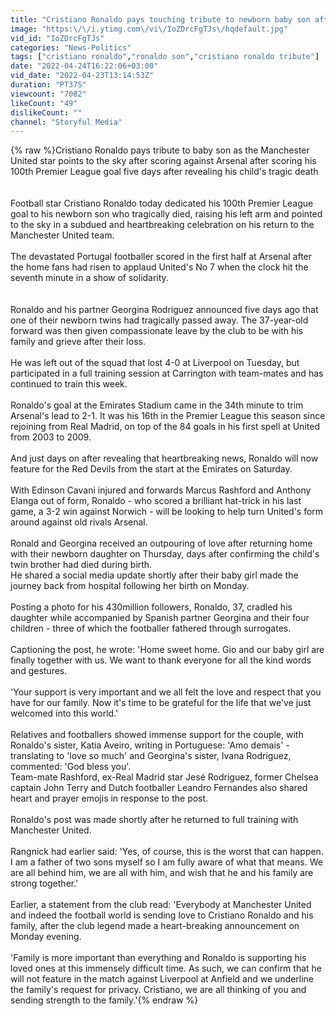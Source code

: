 ```yaml
---
title: "Cristiano Ronaldo pays touching tribute to newborn baby son after scoring 100th Premier League goal"
image: "https:\/\/i.ytimg.com\/vi\/IoZDrcFgTJs\/hqdefault.jpg"
vid_id: "IoZDrcFgTJs"
categories: "News-Politics"
tags: ["cristiano ronaldo","ronaldo son","cristiano ronaldo tribute"]
date: "2022-04-24T16:22:06+03:00"
vid_date: "2022-04-23T13:14:53Z"
duration: "PT37S"
viewcount: "7082"
likeCount: "49"
dislikeCount: ""
channel: "Storyful Media"
---
```

{% raw %}Cristiano Ronaldo pays tribute to baby son as the Manchester United star points to the sky after scoring against Arsenal after scoring his 100th Premier League goal five days after revealing his child's tragic death<br /><br /><br />Football star Cristiano Ronaldo today dedicated his 100th Premier League goal to his newborn son who tragically died, raising his left arm and pointed to the sky in a subdued and heartbreaking celebration on his return to the Manchester United team.<br /><br />The devastated Portugal footballer scored in the first half at Arsenal after the home fans had risen to applaud United's No 7 when the clock hit the seventh minute in a show of solidarity.<br /><br /><br />Ronaldo and his partner Georgina Rodriguez announced five days ago that one of their newborn twins had tragically passed away. The 37-year-old forward was then given compassionate leave by the club to be with his family and grieve after their loss.<br /><br />He was left out of the squad that lost 4-0 at Liverpool on Tuesday, but participated in a full training session at Carrington with team-mates and has continued to train this week.<br /><br />Ronaldo's goal at the Emirates Stadium came in the 34th minute to trim Arsenal's lead to 2-1. It was his 16th in the Premier League this season since rejoining from Real Madrid, on top of the 84 goals in his first spell at United from 2003 to 2009.<br /><br />And just days on after revealing that heartbreaking news, Ronaldo will now feature for the Red Devils from the start at the Emirates on Saturday.<br /><br />With Edinson Cavani injured and forwards Marcus Rashford and Anthony Elanga out of form, Ronaldo - who scored a brilliant hat-trick in his last game, a 3-2 win against Norwich - will be looking to help turn United's form around against old rivals Arsenal. <br /><br />Ronald and Georgina received an outpouring of love after returning home with their newborn daughter on Thursday, days after confirming the child's twin brother had died during birth.  <br />He shared a social media update shortly after their baby girl made the journey back from hospital following her birth on Monday. <br /><br />Posting a photo for his 430million followers, Ronaldo, 37, cradled his daughter while accompanied by Spanish partner Georgina and their four children - three of which the footballer fathered through surrogates. <br /><br />Captioning the post, he wrote: 'Home sweet home. Gio and our baby girl are finally together with us. We want to thank everyone for all the kind words and gestures. <br /><br />'Your support is very important and we all felt the love and respect that you have for our family. Now it's time to be grateful for the life that we've just welcomed into this world.' <br /><br />Relatives and footballers showed immense support for the couple, with Ronaldo's sister, Katia Aveiro, writing in Portuguese: 'Amo demais' - translating to 'love so much' and Georgina's sister, Ivana Rodriguez, commented: 'God bless you'.<br />Team-mate Rashford, ex-Real Madrid star Jesé Rodriguez, former Chelsea captain John Terry and Dutch footballer Leandro Fernandes also shared heart and prayer emojis in response to the post.<br /><br />Ronaldo's post was made shortly after he returned to full training with Manchester United. <br /><br />Rangnick had earlier said: 'Yes, of course, this is the worst that can happen. I am a father of two sons myself so I am fully aware of what that means. We are all behind him, we are all with him, and wish that he and his family are strong together.' <br /><br />Earlier, a statement from the club read: 'Everybody at Manchester United and indeed the football world is sending love to Cristiano Ronaldo and his family, after the club legend made a heart-breaking announcement on Monday evening.<br /><br />'Family is more important than everything and Ronaldo is supporting his loved ones at this immensely difficult time. As such, we can confirm that he will not feature in the match against Liverpool at Anfield and we underline the family's request for privacy. Cristiano, we are all thinking of you and sending strength to the family.'{% endraw %}
